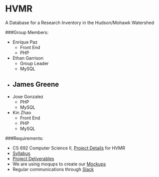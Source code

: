 # HVMR
A Database for a Research Inventory in the Hudson/Mohawk Watershed

###Group Members: 

- Enrique Paz 
  - Front End
  - PHP
- Ethan Garrison
  - Group Leader
  - MySQL
- James Greene 
  - 
- Jose Gonzalez 
  - PHP
  - MySQL
- Kin Zhao 
  - Front End
  - PHP
  - MySQL 


###Requirements:

- CS 692 Computer Science II, [Project Details](http://www.csis.pace.edu/~ctappert/it691-projects/hudson.htm) for HVMR
- [Syllabus](http://www.csis.pace.edu/~ctappert/it691-16spring/it691syl.htm)
- [Project Deliverables](http://www.csis.pace.edu/~ctappert/it691-16spring/projdeliver.htm)
- We are using moqups to create our [Mockups](https://moqups.com/ep91901n/aU6dbta3/)
- Regular communications through [Slack](https://hvmr.slack.com)

